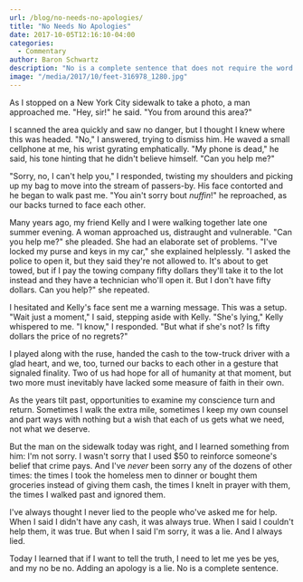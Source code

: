 ```yaml
---
url: /blog/no-needs-no-apologies/
title: "No Needs No Apologies"
date: 2017-10-05T12:16:10-04:00
categories:
  - Commentary
author: Baron Schwartz
description: "No is a complete sentence that does not require the word 'Sorry'."
image: "/media/2017/10/feet-316978_1280.jpg"
---
```


As I stopped on a New York City sidewalk to take a photo, a man approached me.
"Hey, sir!" he said. "You from around this area?"

I scanned the area quickly and saw no danger, but I thought I knew where this
was headed. "No," I answered, trying to dismiss him. He waved a small cellphone
at me, his wrist gyrating emphatically. "My phone is dead," he said, his tone
hinting that he didn't believe himself.  "Can you help me?"

<!--more-->

"Sorry, no, I can't help you," I responded, twisting my shoulders and picking up
my bag to move into the stream of passers-by. His face contorted and he began to
walk past me. "You ain't sorry bout *nuffin*!" he reproached, as our
backs turned to face each other.

Many years ago, my friend Kelly and I were walking together late one summer
evening.  A woman approached us, distraught and vulnerable. "Can you help me?"
she pleaded.  She had an elaborate set of problems. "I've locked my purse and
keys in my car," she explained helplessly. "I asked the police to open it, but
they said they're not allowed to.  It's about to get towed, but if I pay the
towing company fifty dollars they'll take it to the lot instead and they have a
technician who'll open it.  But I don't have fifty dollars. Can you help?" she
repeated.

I hesitated and Kelly's face sent me a warning message. This was a setup.
"Wait just a moment," I said, stepping aside with Kelly. "She's lying," Kelly
whispered to me. "I know," I responded. "But what if she's not? Is fifty dollars
the price of no regrets?"

I played along with the ruse, handed the cash to the tow-truck driver with a
glad heart, and we, too, turned our backs to each other in a gesture that
signaled finality. Two of us had hope for all of humanity at that moment, but
two more must inevitably have lacked some measure of faith in their own.

As the years tilt past, opportunities to examine my conscience turn and return.
Sometimes I walk the extra mile, sometimes I keep my own counsel and part ways
with nothing but a wish that each of us gets what we need, not what we deserve.

But the man on the sidewalk today was right, and I learned something from him:
I'm not sorry. I wasn't sorry that I used $50 to reinforce someone's belief that
crime pays. And I've *never* been sorry any of the dozens of other times: the
times I took the homeless men to dinner or bought them groceries instead of
giving them cash, the times I knelt in prayer with them, the times I walked past
and ignored them.

I've always thought I never lied to the people who've asked me for help. When I
said I didn't have any cash, it was always true. When I said I couldn't help
them, it was true. But when I said I'm sorry, it was a lie.  And I always lied.

Today I learned that if I want to tell the truth, I need to let me yes be yes,
and my no be no. Adding an apology is a lie. No is a complete sentence.
